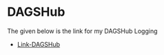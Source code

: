 # DAGSHub

The given below is the link for my DAGSHub Logging

- [Link-DAGSHub](https://dagshub.com/Indumathitv27/WeatherTypeClassification_FinalProject.mlflow/#/experiments/9?searchFilter=&orderByKey=attributes.start_time&orderByAsc=false&startTime=ALL&lifecycleFilter=Active&modelVersionFilter=All+Runs&datasetsFilter=W10%3D)

```{tableofcontents}

````